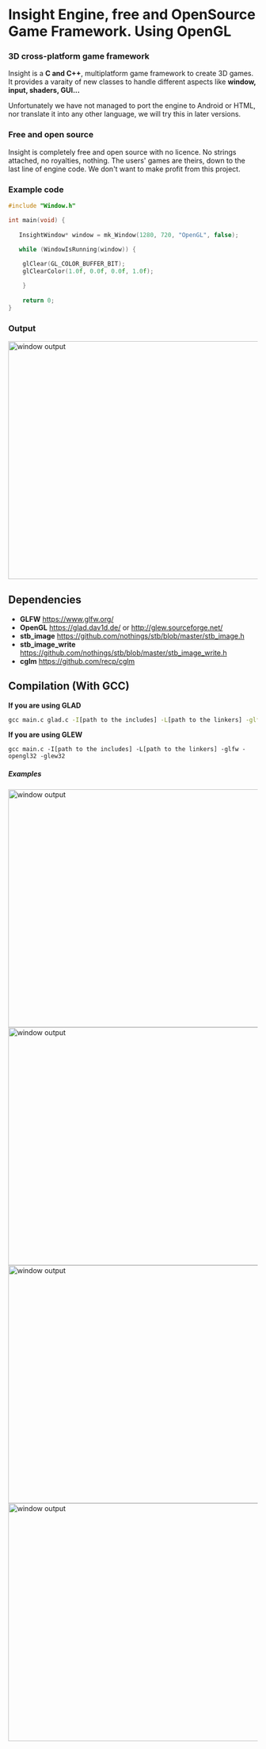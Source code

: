 # Insight Engine, free and OpenSource Game Framework. Using OpenGL
### 3D cross-platform game framework
Insight is a **C and C++**, multiplatform game framework to create 3D games. It provides a varaity of new classes to handle different aspects like **window, input, shaders, GUI...**

Unfortunately we have not managed to port the engine to Android or HTML, nor translate it into any other language, we will try this in later versions.

### Free and open source
Insight is completely free and open source with no licence. No strings attached, no royalties, nothing. The users' games are theirs, down to the last line of engine code. We don't want to make profit from this project.

### Example code
```c
#include "Window.h"

int main(void) {
   
   InsightWindow* window = mk_Window(1280, 720, "OpenGL", false);
   
   while (WindowIsRunning(window)) {

	glClear(GL_COLOR_BUFFER_BIT);
	glClearColor(1.0f, 0.0f, 0.0f, 1.0f);

    }
    
    return 0;
}
```
### Output
<img width="854" height="480" src="https://raw.githubusercontent.com/AlKiam/Insight3D/master/image/image-1.png" alt="window output"/>

## Dependencies
  * **GLFW** https://www.glfw.org/
  * **OpenGL** https://glad.dav1d.de/ or http://glew.sourceforge.net/
  * **stb_image** https://github.com/nothings/stb/blob/master/stb_image.h
  * **stb_image_write** https://github.com/nothings/stb/blob/master/stb_image_write.h
  * **cglm** https://github.com/recp/cglm
  
## Compilation (With GCC)
**If you are using GLAD**
```cmd
gcc main.c glad.c -I[path to the includes] -L[path to the linkers] -glfw -opengl32
```
**If you are using GLEW**
```
gcc main.c -I[path to the includes] -L[path to the linkers] -glfw -opengl32 -glew32
```

##### Examples
<img width="854" height="480" src="https://raw.githubusercontent.com/AlKiam/Insight3D/master/image/image-2.png" alt="window output"/>

<img width="854" height="480" src="https://raw.githubusercontent.com/AlKiam/Insight3D/master/image/image-3.png" alt="window output"/>

<img width="854" height="480" src="https://raw.githubusercontent.com/AlKiam/Insight3D/master/image/waves.png" alt="window output"/>

<img width="854" height="480" src="https://raw.githubusercontent.com/AlKiam/Insight3D/master/image/photorealistic.png" alt="window output"/>


